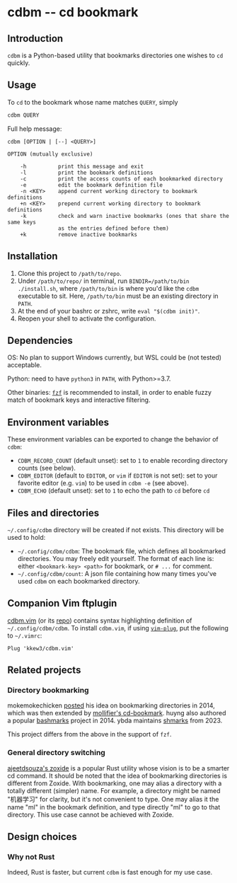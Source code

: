 # cdbm -- cd bookmark

## Introduction

`cdbm` is a Python-based utility that bookmarks directories one wishes to `cd` quickly.

## Usage

To `cd` to the bookmark whose name matches `QUERY`, simply

```bash
cdbm QUERY
```

Full help message:


```
cdbm [OPTION | [--] <QUERY>]

OPTION (mutually exclusive)

    -h          print this message and exit
    -l          print the bookmark definitions
    -c          print the access counts of each bookmarked directory
    -e          edit the bookmark definition file
    -n <KEY>    append current working directory to bookmark definitions
    +n <KEY>    prepend current working directory to bookmark definitions
    -k          check and warn inactive bookmarks (ones that share the same keys
                as the entries defined before them)
    +k          remove inactive bookmarks
```


## Installation

1. Clone this project to `/path/to/repo`.
2. Under `/path/to/repo/` in terminal, run `BINDIR=/path/to/bin ./install.sh`, where `/path/to/bin` is where you'd like the `cdbm` executable to sit. Here, `/path/to/bin` must be an existing directory in `PATH`.
3. At the end of your bashrc or zshrc, write `eval "$(cdbm init)"`.
4. Reopen your shell to activate the configuration.

## Dependencies

OS: No plan to support Windows currently, but WSL could be (not tested) acceptable.

Python: need to have `python3` in `PATH`, with Python>=3.7.

Other binaries: [`fzf`](https://github.com/junegunn/fzf) is recommended to install, in order to enable fuzzy match of bookmark keys and interactive filtering.

## Environment variables

These environment variables can be exported to change the behavior of `cdbm`:

- `CDBM_RECORD_COUNT` (default unset): set to `1` to enable recording directory counts (see below).
- `CDBM_EDITOR` (default to `EDITOR`, or `vim` if `EDITOR` is not set): set to your favorite editor (e.g. `vim`) to be used in `cdbm -e` (see above).
- `CDBM_ECHO` (default unset): set to `1` to echo the path to `cd` before `cd`

## Files and directories

`~/.config/cdbm` directory will be created if not exists.
This directory will be used to hold:

- `~/.config/cdbm/cdbm`: The bookmark file, which defines all bookmarked directories. You may freely edit yourself. The format of each line is: either `<bookmark-key> <path>` for bookmark, or `# ...` for comment.
- `~/.config/cdbm/count`: A json file containing how many times you've used `cdbm` on each bookmarked directory.

## Companion Vim ftplugin

[cdbm.vim](cdbm.vim) (or its [repo](https://github.com/kkew3/cdbm.vim)) contains syntax highlighting definition of `~/.config/cdbm/cdbm`.
To install `cdbm.vim`, if using [`vim-plug`](https://github.com/junegunn/vim-plug), put the following to `~/.vimrc`:

```vim
Plug 'kkew3/cdbm.vim'
```

## Related projects

### Directory bookmarking

mokemokechicken [posted](https://qiita.com/mokemokechicken/items/69af0db3e2cd27c1c467) his idea on bookmarking directories in 2014, which was then extended by [mollifier's cd-bookmark](https://github.com/mollifier/cd-bookmark). huyng also authored a popular [bashmarks](https://github.com/huyng/bashmarks) project in 2014. ybda maintains [shmarks](https://github.com/ybda/shmarks) from 2023.

This project differs from the above in the support of `fzf`.

### General directory switching

[ajeetdsouza's zoxide](https://github.com/ajeetdsouza/zoxide) is a popular Rust utility whose vision is to be a smarter cd command.
It should be noted that the idea of bookmarking directories is different from Zoxide.
With bookmarking, one may alias a directory with a totally different (simpler) name.
For example, a directory might be named "机器学习" for clarity, but it's not convenient to type.
One may alias it the name "ml" in the bookmark definition, and type directly "ml" to go to that directory.
This use case cannot be achieved with Zoxide.

## Design choices

### Why not Rust

Indeed, Rust is faster, but current `cdbm` is fast enough for my use case.
